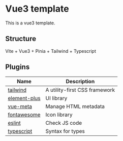 # Vue3 template

This is a vue3 template.

## Structure

Vite + Vue3 + Pinia + Tailwind + Typescript

## Plugins

| Name           | Description                   |
| -------------- | ----------------------------- |
| [tailwind]     | A utility-first CSS framework |
| [element-plus] | UI library                    |
| [vue-meta]     | Manage HTML metadata          |
| [fontawesome]  | Icon library                  |
| [eslint]       | Check JS code                 |
| [typescript]   | Syntax for types              |

[tailwind]: https://github.com/tailwindlabs/tailwindcss
[element-plus]: https://github.com/element-plus/element-plus
[vue-meta]: https://github.com/nuxt/vue-meta
[fontawesome]: https://github.com/FortAwesome
[eslint]: https://github.com/eslint/eslint
[typescript]: https://github.com/microsoft/TypeScript
